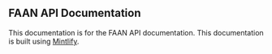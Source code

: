 ## FAAN API Documentation

This documentation is for the FAAN API documentation. This documentation is built using [Mintlify](https://mintlify.com).

